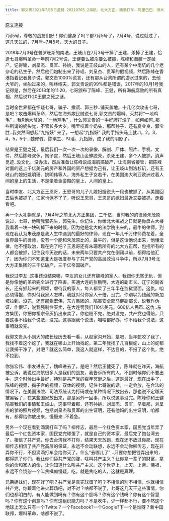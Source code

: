```yaml
---
title: 郭文贵2021年7月5日盖特 20210705_2海航．北大方正．滴滴打车．阿里巴巴．恒大地产，大连万达．叶簡明．肖建华．车峰，平安集团民生银行，上海银行，香港汇丰银行．等等等等．一系列红色资本运作．都将验证共产主义是人间
---
```


[原文連接](https://gnews.org/ThreadView/53481181)

7月5号，尊敬的战友们好！你们健身了吗？都7月5号了，7月4号，说过就过了，这几天过的，7月号~7月5号，天大的日子。


2018年7月3号在普罗旺斯的南法，王岐山在7月3号干掉了王建，杀掉了王建，恰逢七哥爆料革命一年前7月2号说，王健要么被杀要么被抓，陈峰和海航一定破产。记得嘛，刘呈杰、贯军、孙姚，我说是王岐山的人，还有某个中南坑的几个老杂毛的私生子，然后他们炮制出来了孙瑶、刘呈杰、贯军的假视频，然后陈峰在香港指着记者鼻子说，郭文贵1000%谎言，还有那从台湾所谓的游水过来的，去他大爷的，坐船过来的，叫林绍夫，郭文贵说的99%都是错误，2017年的10月1号我记得是，然后在2018年的11·20，七哥颁布了陈峰、王健，所有海航腐败的所有真相，然后说11·20王健之死之谜。


当时全世界都在怀疑七哥，骗子、撒谎、郭三秒..铺天盖地，十几亿次攻击七哥，是吧？攻击爆料革命，然后在海外欺民贼说七哥,郭文贵的爆料、灭共将“一地鸡毛” ，我R他大爷的，“一地鸡毛” ，什么郭文贵的一手好牌打烂了，如何如何..那些所谓的奶头党，不管长多大岁，嘴里咬着个奶头，那帮孙子，还有夏业良、郭宝胜..我突然间想起“九指妖” 来了，一想起“九指妖” 我的手指头马上就..1，2，3，4，5，5个…魏修竹、陈琪生、PJ潘、九指妖，成了我的阴影了。


结果是王健之死，最后我们一次一次一次的录像、解剖、尸体、照片、手机、文件，然后陈峰双休，掏子宫，然后王岐山金蝉脱壳，杀死王建，多个人被抓，消声觅迹..没文化，没办法，然后准备让陈峰说成海航搞破产，让海南省接管，把陈峰对面的这上千亿美元的房产和外国的资产想据为己有，让王岐山到洛杉矶，还有王岐山的媳妇姚明珊、姚明伟等人，海外私生子女若干，在美国澳大利亚欧洲过着人间的皇上的生活，不是坐着金銮殿的皇上，人间的皇上。


当时李友、北大方正王恩哥，王恩哥的儿子儿媳妇据说头一段也被抓了，从美国回去后也被抓了，江家也保不了了，听说王恩哥，王恩哥的媳妇最近又要被抓，走着看吧。


再一个大礼物就是，7月4号之前北大方正集团，三千亿，当时我的的律师朱茂原说过，七哥，他叫我郭先生，郭先生，你记住，你给北大挑战之日就是你盘古大楼我看着一块一块砖掉下来的时候，因为他是北大的法学院出来的，最牛的律师，到现在我认为朱茂原是我人生中遇到的最好的律师，现在一年几千万律师费花着，全世界最牛的律师，没有一个能和朱茂原比的，最牛的，但是这话他说出来，他懂法律，他不懂政治，现在完了吧？王恩哥还有朱珊若所有的北大方正帮，包括所有的人都会被抓，记住我今天说的话，未来两年只要共产党在倒闭以前，都得给他汇了，因为你们不知道北大是极度参与了共产党的高层政治斗争中，所以7月3号北大方正集团的三千亿破产，三千亿帝国破产。


我说过李友..这事还没结束哪，李友的女儿还有魏峰的家人，我跟你无冤无仇，但是你像他的弟弟完全进行了陷害，买通大连的张鹏明，大连的副市长、辽宁的副省长，还有抓起来的顾颂，虐待我的家人，每人都呆了三年半在监狱里面，这仇，咱必须得报，你对付我家人怎样，我就对付你家人十倍，没完，你别以为钱藏的新加坡拉到，没完，还有那张宏伟，东方集团的，陷害安全部马健副部长，说我作伪证、作假证，说我强制性买卖，在大连罚我们110亿美元，600亿人民币..这仇..东方集团，你把你祖宗骨灰扒出来卖了，你也赔不完，绝对没完，共产党也得赔，只要这事不给我个说法，没完。这事跟我个说法，咱啥都好办，你不给我个说法，这事咱就没完。


我郭文贵从小到大的成长经历去看一看，从赵家沟开始，是吧，当年蛇咬了我了，我找不着这个蛇了，我就在哪山上开始找蛇，第二年我找了几百根蛇，山上的蛇都让我捕干净了，对吧？就这么简单，我这人就这样，不达目的，不报了这个仇，绝不拉到。


你张宏伟、李友进去了，魏峰进去了，是吧？然后王健死了，陈峰就在昨天，海航被公诉，我说过海航很多人是我们的战友，我告诉所有的人，不到时候你们不要出手，这个时候出手最好，特别是共产党的百年冥诞之后，这是最好，现在出手了，陈峰的视频，掏子宫的视频，双休的视频，记住七哥说的话，一定会放，在合法的情况下，在美国法院、司法系统认为打码或在某种情况下放出去，那也说不定哪天被黑客了，在某些国家放出来，那是另外一回事，所以说这事没完。陈峰你和王健陷害我们的事情和王岐山，这事早着那，还有孙姚、刘呈杰、贯军，早着那，刘呈杰的爹的照片视频，包括刘呈杰和贯军的出生证明，还有他妈的出生证明，咱都有，都得给你放出来，慢慢来..不着急。


另外一个现在看到滴滴打车了吗？柳传志，最后一个红色资本家，国民党当年弄了最后一个红色资本家，国民党完球蛋了，就是自己的资本家，最后完了跑台湾去了，相信了共产党，你去台湾我不打你，结果天天放跑，现在还不放过你那，现在柳传志相信了共产党高层的保证，永远不会动联想，永远不会动你柳传志，现在非弄你不行，不但滴滴打车会给你灭了，什么“去哪儿了” ..只要你想把钱弄出来的，都得抓了你们，我让你们舔共产党的腚，啥叫共产主义？让你拿一辈子的财富，拿你的命和家人的命，让你知道什么叫共产主义。这个世界上，上天、上帝、佛祖，永远不会饶恕一个叫贪嗔痴慢疑，吃，就是贪吃的人，这就是真理。


兄弟姐妹们，现在好了吧？共产党是真完球蛋了吧？不相信的别不相信，你就相信共产党，你跟着他进火葬场吧，对不对？啥都不说了，七哥这几天干这些事情，你们也都明白的，有人能做到吗有？你有这个胆吗？你有这个钱吗？你有这个智慧吗？你有这个创意吗？你有这组织能力吗？不是吹牛，少一样都不行，要不然这个地球上怎么只有一个Twitte？一个Facebook?一个Google?下一个是谁呀？新中国联邦，爆料革命，啥都不说了。
